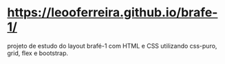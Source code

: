 # https://leooferreira.github.io/brafe-1/
projeto de estudo do layout brafé-1 com HTML e CSS utilizando css-puro, grid, flex e bootstrap.
